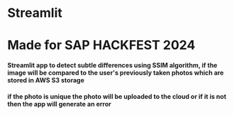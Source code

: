 # Streamlit
# Made for SAP HACKFEST 2024 
#### Streamlit app to detect subtle differences using SSIM algorithm, if the image will be compared to the user's previously taken photos which are stored in AWS S3 storage
#### if the photo is unique the photo will be uploaded to the cloud or if it is not then the app will generate an error


